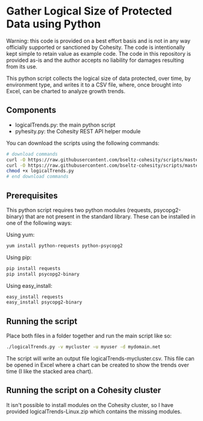 # Gather Logical Size of Protected Data using Python

Warning: this code is provided on a best effort basis and is not in any way officially supported or sanctioned by Cohesity. The code is intentionally kept simple to retain value as example code. The code in this repository is provided as-is and the author accepts no liability for damages resulting from its use.

This python script collects the logical size of data protected, over time, by environment type, and writes it to a CSV file, where, once brought into Excel, can be charted to analyze growth trends.

## Components

* logicalTrends.py: the main python script
* pyhesity.py: the Cohesity REST API helper module

You can download the scripts using the following commands:

```bash
# download commands
curl -O https://raw.githubusercontent.com/bseltz-cohesity/scripts/master/groot/logicalTrends/logicalTrends.py
curl -O https://raw.githubusercontent.com/bseltz-cohesity/scripts/master/python/pyhesity.py
chmod +x logicalTrends.py
# end download commands
```

## Prerequisites

This python script requires two python modules (requests, psycopg2-binary) that are not present in the standard library. These can be installed in one of the following ways:

Using yum:

```bash
yum install python-requests python-psycopg2
```

Using pip:

```bash
pip install requests
pip install psycopg2-binary
```

Using easy_install:

```bash
easy_install requests
easy_install psycopg2-binary
```

## Running the script

Place both files in a folder together and run the main script like so:

```bash
./logicalTrends.py -v mycluster -u myuser -d mydomain.net
```

The script will write an output file logicalTrends-mycluster.csv. This file can be opened in Excel where a chart can be created to show the trends over time (I like the stacked area chart).

## Running the script on a Cohesity cluster

It isn't possible to install modules on the Cohesity cluster, so I have provided logicalTrends-Linux.zip which contains the missing modules.

